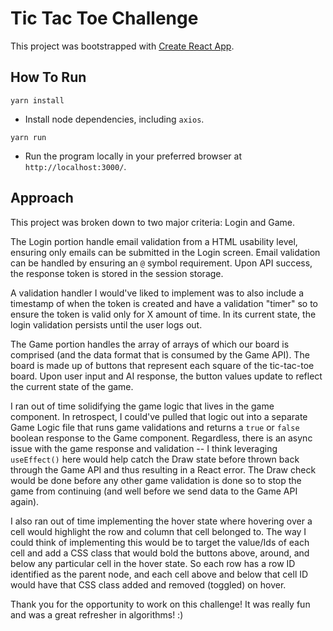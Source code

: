 # Tic Tac Toe Challenge
This project was bootstrapped with [Create React App](https://github.com/facebook/create-react-app).


## How To Run
`yarn install`
- Install node dependencies, including `axios`.

`yarn run`
- Run the program locally in your preferred browser at `http://localhost:3000/`.


## Approach
This project was broken down to two major criteria: Login and Game. 

The Login portion handle email validation from a HTML usability level, ensuring only emails can be submitted in the Login screen. Email validation can be handled by ensuring an `@` symbol requirement. Upon API success, the response token is stored in the session storage. 

A validation handler I would've liked to implement was to also include a timestamp of when the token is created and have a validation "timer" so to ensure the token is valid only for X amount of time. In its current state, the login validation persists until the user logs out. 

The Game portion handles the array of arrays of which our board is comprised (and the data format that is consumed by the Game API). The board is made up of buttons that represent each square of the tic-tac-toe board. Upon user input and AI response, the button values update to reflect the current state of the game. 

I ran out of time solidifying the game logic that lives in the game component. In retrospect, I could've pulled that logic out into a separate Game Logic file that runs game validations and returns a `true` or `false` boolean response to the Game component. Regardless, there is an async issue with the game response and validation -- I think leveraging `useEffect()` here would help catch the Draw state before thrown back through the Game API and thus resulting in a React error. The Draw check would be done before any other game validation is done so to stop the game from continuing (and well before we send data to the Game API again).

I also ran out of time implementing the hover state where hovering over a cell would highlight the row and column that cell belonged to. The way I could think of implementing this would be to target the value/Ids of each cell and add a CSS class that would bold the buttons above, around, and below any particular cell in the hover state. So each row has a row ID identified as the parent node, and each cell above and below that cell ID would have that CSS class added and removed (toggled) on hover.

Thank you for the opportunity to work on this challenge! It was really fun and was a great refresher in algorithms! :) 